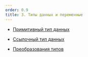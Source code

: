 ```yaml
---
order: 0.9
title: 3. Типы данных и переменные
---
```


-  [Примитивный тип данных](./primitivnyy-i-ssylochnyy-tip-dannykh)

-  [Ссылочный тип данных](./ssylochnyy-tip-dannykh)

-  [Преобразования типов](./preobrazovaniya-tipov)
